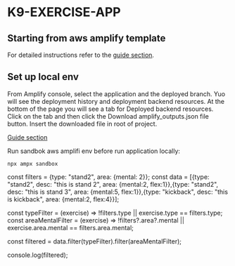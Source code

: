 # K9-EXERCISE-APP

## Starting from aws amplify template

For detailed instructions refer to the [guide section](https://docs.amplify.aws/react/start/quickstart/#deploy-a-fullstack-app-to-aws).

## Set up local env

From Amplify console, select the application and the deployed branch. Yuo will see the deployment history and deployment backend resources. At the bottom of the page you will see a tab for Deployed backend resources. Click on the tab and then click the Download amplify_outputs.json file button.
Insert the downloaded file in root of project.

[Guide section](https://docs.amplify.aws/react/start/quickstart/#4-set-up-local-environment)

Run sandbok aws amplifi env before run application locally:
```
npx ampx sandbox
```


const filters = {type: "stand2", area: {mental: 2}};
const data = [{type: "stand2", desc: "this is stand 2", area: {mental:2, flex:1}},{type: "stand2", desc: "this is stand 3", area: {mental:5, flex:1}},{type: "kickback", desc: "this is kickback", area: {mental:2, flex:4}}];

const typeFilter = (exercise) => !filters.type || exercise.type == filters.type;
const areaMentalFilter = (exercise) => !filters?.area?.mental || exercise.area.mental == filters.area.mental;

const filtered = data.filter(typeFilter).filter(areaMentalFilter);

console.log(filtered);